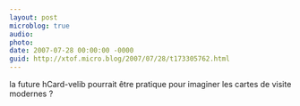 ```yaml
---
layout: post
microblog: true
audio: 
photo: 
date: 2007-07-28 00:00:00 -0000
guid: http://xtof.micro.blog/2007/07/28/t173305762.html
---
```

la future hCard-velib pourrait être pratique pour imaginer les cartes de visite modernes ?
